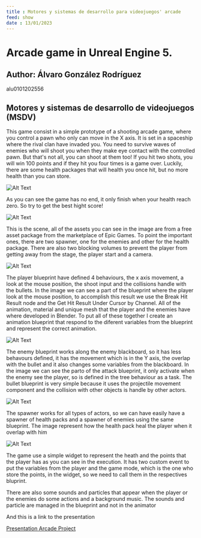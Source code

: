 ```yaml
---
title : Motores y sistemas de desarrollo para videojuegos' arcade
feed: show
date : 13/01/2023
---
```


# Arcade game in Unreal Engine 5.
## Author: Álvaro González Rodríguez
alu0101202556
## Motores y sistemas de desarrollo de videojuegos (MSDV)

<p>This game consist in a simple prototype of a shooting arcade game, where you control a pawn who only can move in the X axis. It is set in a spaceship where the rival clan have invaded you. You need to survive waves of enemies who will shoot
 you when they make eye contact with the controlled pawn. But that's not all, you can shoot at them too! If you hit two shots, you will win 100 points and if they hit you four times is a game over. Luckily, there are some health packages that will health
 you once hit, but no more health than you can store.</p>
 
![Alt Text](../assets/img/arcade1.gif)
<p>As you can see the game has no end, it only finish when your health reach zero. So try to get the best hight score!</p>
 
![Alt Text](../assets/img/arcade2.png)
<p>This is the scene, all of the assets you can see in the image are from a free asset package from the marketplace of Epic Games. To point the important ones, there are two spawner, one for the enemies and other for the health package.
 There are also two blocking volumes to prevent the player from getting away from the stage, the player start and a camera.</p>
  
![Alt Text](../assets/img/arcade3.png)
<p>The player blueprint have defined 4 behaviours, the x axis movement, a look at the mouse position, the shoot input and the collisions handle with the bullets. In the image we can see a part of the blueprint where the player look at the mouse position,
 to accomplish this result we use the Break Hit Result node and the Get Hit Result Under Cursor by Channel. All of the animation, material and unique mesh that the player and the enemies have where developed in Blender. To put all of these together I
 create an animation blueprint that respond to the diferent variables from the blueprint and represent the correct animation.</p>
  
![Alt Text](../assets/img/arcade4.png)
<p>The enemy blueprint works along the enemy blackboard, so it has less behavours defined, it has the movement which is in the Y axis, the overlap with the bullet and it also changes some variables from the blackboard. In the image we can see the parto of the attack
 blueprint, it only activate when the enemy see the player, so is defined in the tree behaviour as a task. The bullet blueprint is very simple because it uses the projectile movement component and the collision with other objects is handle by other
 actors.</p>
 
![Alt Text](../assets/img/arcade5.png)
<p>The spawner works for all types of actors, so we can have easily have a spawner of health packs and a spawner of enemies using the same blueprint. The image represent how the health pack heal the player when it overlap with him</p>

![Alt Text](../assets/img/arcade6.png)
<p>The game use a simple widget to represent the heath and the points that the player has as you can see in the execution. It has two custom event to put the variables from the player and the game mode, which is the one who store the points, in the widget,
 so we need to call them in the respectives bluprint.</p>
<p>There are also some sounds and particles that appear when the player or the enemies do some actions and a background music. The sounds and particle are managed in the blueprint and not in the animator</p>

<p>And this is a link to the presentation</p>

[Presentation Arcade Project](https://youtu.be/5L0LkA51wuM)